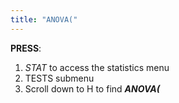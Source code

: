 ```yaml
---
title: "ANOVA("
---
```


**PRESS**:
1. *STAT* to access the statistics menu
2. TESTS submenu
3. Scroll down to H to find ***ANOVA(***
